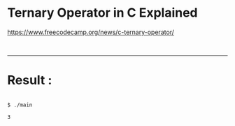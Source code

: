 # Ternary Operator in C Explained

https://www.freecodecamp.org/news/c-ternary-operator/

<br>

<hr>

# Result :

```
  
$ ./main

3



```

